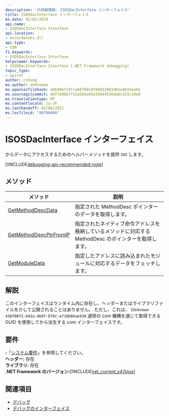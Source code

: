 ```yaml
---
description: 'の詳細情報: ISOSDacInterface インターフェイス'
title: ISOSDacInterface インターフェイス
ms.date: 02/01/2019
api.name:
- ISOSDacInterface Interface
api.location:
- mscordacwks.dll
api.type:
- COM
f1.keywords:
- ISOSDacInterface Interface
helpviewer.keywords:
- ISOSDacInterface Interface [.NET Framework debugging]
topic_type:
- apiref
author: cshung
ms.author: andrewau
ms.openlocfilehash: ddb99b7c6fca6870024f04933861d01e4b31ea9e
ms.sourcegitcommit: ddf7edb67715a5b9a45e3dd44536dabc153c1de0
ms.translationtype: MT
ms.contentlocale: ja-JP
ms.lasthandoff: 02/06/2021
ms.locfileid: "99790400"
---
```

# <a name="isosdacinterface-interface"></a>ISOSDacInterface インターフェイス

からデータにアクセスするためのヘルパーメソッドを提供 `SOS` します。

[!INCLUDE[debugging-api-recommended-note](../../../../includes/debugging-api-recommended-note.md)]

## <a name="methods"></a>メソッド

| メソッド                                                                                                               | 説明                                                                                                                   |
| -------------------------------------------------------------------------------------------------------------------- | ----------------------------------------------------------------------------------------------------------------------------- |
| [GetMethodDescData](isosdacinterface-getmethoddescdata-method.md) | 指定された MethodDesc ポインターのデータを取得します。 |
| [GetMethodDescPtrFromIP](isosdacinterface-getmethoddescptrfromip-method.md) | 指定されたネイティブ命令アドレスを格納しているメソッドに対応する MethodDesc のポインターを取得します。 |
| [GetModuleData](isosdacinterface-getmoduledata-method.md)| 指定したアドレスに読み込まれたモジュールに対応するデータをフェッチします。 |

## <a name="remarks"></a>解説

このインターフェイスはランタイム内に存在し、ヘッダーまたはライブラリファイルを介して公開されることはありません。 ただし、これは、 `IUnknown` `436f00f2-b42a-4b9f-870c-e73db66ae930` 通常の com 機構を通じて取得できる GUID を使用してから派生する com インターフェイスです。

## <a name="requirements"></a>要件

**:**「[システム要件](../../get-started/system-requirements.md)」を参照してください。  
**ヘッダー:** 存在  
**ライブラリ:** 存在  
**.NET Framework のバージョン:**[!INCLUDE[net_current_v47plus](../../../../includes/net-current-v47plus.md)]

## <a name="see-also"></a>関連項目

- [デバッグ](index.md)
- [デバッグのインターフェイス](debugging-interfaces.md)

